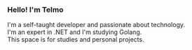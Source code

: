 ### Hello! I'm Telmo

I'm a self-taught developer and passionate about technology.<br />
I'm an expert in .NET and I'm studying Golang.<br />
This space is for studies and personal projects.<br />

